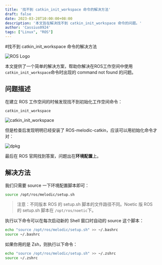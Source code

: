 ```yaml
---
title: '找不到 catkin_init_workspace 命令的解决方法'
draft: false
date: 2023-03-28T10:00:00+08:00
description: '本文旨在解决找不到 catkin_init_workspace 命令的问题。'
author: 'Cassius0924'
tags: ["Linux", "ROS"]
---
```


#找不到 catkin_init_workspace 命令的解决方法

![ROS Logo](https://s2.loli.net/2023/03/28/TPrkdjpvx2bwXMn.png)

本文提供了一个简单的解决方案，帮助你解决在ROS工作空间中使用`catkin_init_workspace`命令时出现的 command not found 的问题。

## 问题描述

在建立 ROS 工作空间的时候发现找不到初始化工作空间命令：

```bash
catkin_init_workspace
```

![catkin_init_workspace](https://s2.loli.net/2023/03/28/ln4ZiGTIFgDCVRo.png)

但是检查后发现明明已经安装了 ROS-melodic-catkin，应该可以用初始化命令才对：

![dpkg](https://s2.loli.net/2023/03/28/RBjeTduYykgtXUE.png)

最后在 ROS 官网找到答案，问题出在**环境配置**上。

## 解决方法

我们只需要 source 一下环境配置脚本即可：

```bash
source /opt/ros/melodic/setup.sh
```

> 注意：不同版本 ROS 的 setup.sh 脚本的文件路径不同。Noetic 版 ROS 的 setup.sh 脚本在 `/opt/ros/noetic`下。

执行以下命令可以在每次启动新的 Shell 窗口时自动的 source 这个脚本：

```bash
echo "source /opt/ros/melodic/setup.sh" >> ~/.bashrc
source ~/.bashrc
```

如果你用的是 Zsh，则执行以下命令：

```bash
echo "source /opt/ros/melodic/setup.sh" >> ~/.zshrc
source ~/.zshrc
```

